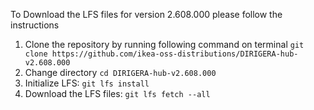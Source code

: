 To Download the LFS files for version 2.608.000 please follow the instructions

1. Clone the repository by running following command on terminal `git clone https://github.com/ikea-oss-distributions/DIRIGERA-hub-v2.608.000`
2. Change directory `cd DIRIGERA-hub-v2.608.000`
3. Initialize LFS: `git lfs install`
4. Download the LFS files: `git lfs fetch --all`
